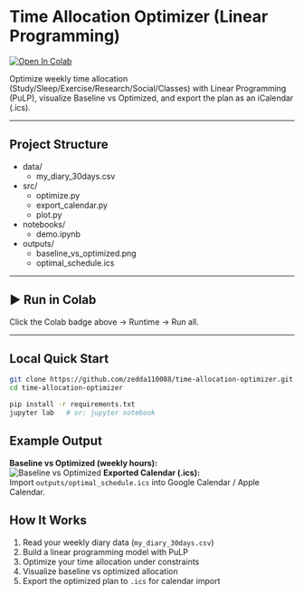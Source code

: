# Time Allocation Optimizer (Linear Programming)

[![Open In Colab](https://colab.research.google.com/assets/colab-badge.svg)](https://colab.research.google.com/github/zedda110088/time-allocation-optimizer/blob/main/notebooks/demo.ipynb)

Optimize weekly time allocation (Study/Sleep/Exercise/Research/Social/Classes) with Linear Programming (PuLP), visualize Baseline vs Optimized, and export the plan as an iCalendar (.ics).

---

## Project Structure
- data/
  - my_diary_30days.csv
- src/
  - optimize.py
  - export_calendar.py
  - plot.py
- notebooks/
  - demo.ipynb
- outputs/
  - baseline_vs_optimized.png
  - optimal_schedule.ics


---

## ▶️ Run in Colab
Click the Colab badge above → Runtime → Run all.

---

## Local Quick Start
```bash
git clone https://github.com/zedda110088/time-allocation-optimizer.git
cd time-allocation-optimizer

pip install -r requirements.txt
jupyter lab   # or: jupyter notebook
```

## Example Output
**Baseline vs Optimized (weekly hours):**  
![Baseline vs Optimized](outputs/baseline_vs_optimized.png)
**Exported Calendar (.ics):**  
Import `outputs/optimal_schedule.ics` into Google Calendar / Apple Calendar.

## How It Works
1. Read your weekly diary data (`my_diary_30days.csv`)
2. Build a linear programming model with PuLP
3. Optimize your time allocation under constraints
4. Visualize baseline vs optimized allocation
5. Export the optimized plan to `.ics` for calendar import



